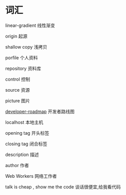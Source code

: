 # 词汇

linear-gradient		线性渐变

origin		起源

shallow copy	浅拷贝

porfile		个人资料

repository		资料库

control		控制

source		资源

picture		图片

[developer-roadmap](https://github.com/kamranahmedse/developer-roadmap)		开发者路线图

localhost		本地主机

opening tag		开头标签

closing tag		闭合标签

description		描述

author		作者

Web Workers		网络工作者

talk is cheap , show me the code		谈话很便宜,给我看代码